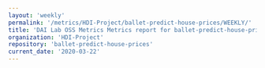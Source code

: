 ```yaml
---
layout: 'weekly'
permalink: '/metrics/HDI-Project/ballet-predict-house-prices/WEEKLY/'
title: 'DAI Lab OSS Metrics Metrics report for ballet-predict-house-prices | WEEKLY-REPORT-2020-03-22'
organization: 'HDI-Project'
repository: 'ballet-predict-house-prices'
current_date: '2020-03-22'
---
```

